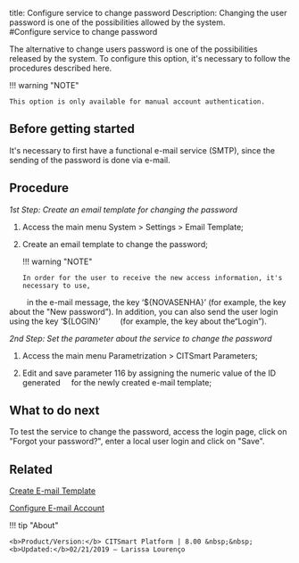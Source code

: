 title: Configure service to change password
Description: Changing the user password is one of the possibilities allowed by the system.  
#Configure service to change password

The alternative to change users password is one of the possibilities released by the system. To configure this option, it's necessary to follow the procedures described here.

!!! warning "NOTE"

    This option is only available for manual account authentication.

Before getting started
----------------

It's necessary to first have a functional e-mail service (SMTP), since the sending of the password is done via e-mail.

Procedure
------------

*1st Step: Create an email template for changing the password*

1.  Access the main menu System \> Settings \> Email Template;

2.  Create an email template to change the password;

    !!! warning "NOTE"

        In order for the user to receive the new access information, it's necessary to use,
        in the e-mail message, the key ‘${NOVASENHA}’ (for example, the key about the "New
        password”). In addition, you can also send the user login using the key ‘${LOGIN}’
        (for example, the key about the“Login”).  

*2nd Step: Set the parameter about the service to change the password*

1.  Access the main menu Parametrization \> CITSmart Parameters;

2.  Edit and save parameter 116 by assigning the numeric value of the ID generated
    for the newly created e-mail template;

What to do next
------------------

To test the service to change the password, access the login page, click on "Forgot your password?", enter a local user login and click on "Save".

## Related

[Create E-mail Template][1]

[Configure E-mail Account][2]

!!! tip "About"

    <b>Product/Version:</b> CITSmart Platform | 8.00 &nbsp;&nbsp;
    <b>Updated:</b>02/21/2019 – Larissa Lourenço

[1]:/pt-br/citsmart-esp-8/platform-administration/email-settings/email-templates-configure-email-template.html
[2]:/pt-br/citsmart-esp-8/platform-administration/email-settings/configuration.html
